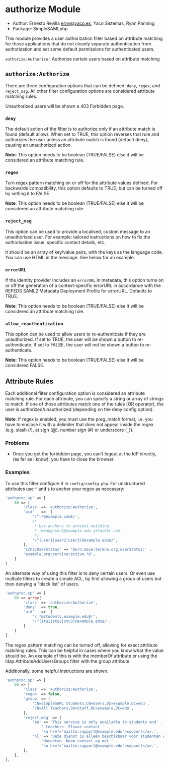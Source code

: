 # authorize Module

* Author: Ernesto Revilla <erny@yaco.es>, Yaco Sistemas, Ryan Panning
* Package: SimpleSAMLphp

This module provides a user authorization filter based on attribute matching
for those applications that do not cleanly separate authentication from
authorization and set some default permissions for authenticated users.

`authorize:Authorize`
: Authorize certain users based on attribute matching

## `authorize:Authorize`

There are three configuration options that can be defined: `deny`, `regex`,
and `reject_msg`. All other filter configuration options are considered
attribute matching rules.

Unauthorized users will be shown a 403 Forbidden page.

### `deny`

The default action of the filter is to authorize only if an attribute match
is found (default allow). When set to TRUE, this option reverses that rule and
authorizes the user unless an attribute match is found (default deny), causing
an unauthorized action.

**Note**: This option needs to be boolean (TRUE/FALSE) else it will be considered
          an attribute matching rule.

### `regex`

Turn regex pattern matching on or off for the attribute values defined. For
backwards compatibility, this option defaults to TRUE, but can be turned off
by setting it to FALSE.

**Note**: This option needs to be boolean (TRUE/FALSE) else it will be
          considered an attribute matching rule.

### `reject_msg`

This option can be used to provide a localised, custom message to an
unauthorised user. For example: tailored instructions on how to fix the
authorisation issue, specific contact details, etc.

It should be an array of key/value pairs, with the keys as the language code.
You can use HTML in the message. See below for an example.

### `errorURL`

If the identity provider includes an `errorURL` in metadata, this option turns
on or off the generation of a context-specific errorURL in accordance with the
REFEDS SAML2 Metadata Deployment Profile for errorURL. Defaults to TRUE.

**Note**: This option needs to be boolean (TRUE/FALSE) else it will be
          considered an attribute matching rule.

### `allow_reauthentication`

This option can be used to allow users to re-authenticate if they are
unauthorized. If set to TRUE, the user will be shown a button to re-authenticate.
If set to FALSE, the user will not be shown a button to re-authenticate.

**Note**: This option needs to be boolean (TRUE/FALSE) else it will be
          considered FALSE.

## Attribute Rules

Each additional filter configuration option is considered an attribute matching
rule. For each attribute, you can specify a string or array of strings to match.
If one of those attributes match one of the rules (OR operator), the user is
authorized/unauthorized (depending on the deny config option).

**Note**: If regex is enabled, you must use the preg_match format, i.e. you have
          to enclose it with a delimiter that does not appear inside the regex
          (e.g. slash (/), at sign (@), number sign (#) or underscore (`_`)).

### Problems

* Once you get the forbidden page, you can't logout at the IdP directly,
  (as far as I know), you have to close the browser.

### Examples

To use this filter configure it in `config/config.php`.
For unstructured attributes use `^` and `$` to anchor your regex as necessary:

```php
'authproc.sp' => [
    60 => [
        'class' => 'authorize:Authorize',
        'uid'   =>  [
            '/^.*@example.com$/',
            /*
             * Use anchors to prevent matching
             * 'wronguser1@example.edu.attacker.com'
             */
            '/^(user1|user2|user3)@example.edu$/',
        ],
        'schacUserStatus' => '@urn:mace:terena.org:userStatus:' .
        'example.org:service:active.*@',
    ]
]
```

An alternate way of using this filter is to deny certain users. Or even use
multiple filters to create a simple ACL, by first allowing a group of users but
then denying a "black list" of users.

```php
'authproc.sp' => [
    60 => array[
        'class' => 'authorize:Authorize',
        'deny'  => true,
        'uid'   =>  [
            '/.*@students.example.edu$/',
            '/^(stu1|stu2|stu3)@example.edu$/',
        ]
    ]
]
```

The regex pattern matching can be turned off, allowing for exact attribute
matching rules. This can be helpful in cases where you know what the value
should be. An example of this is with the memberOf attribute or using the
ldap:AttributeAddUsersGroups filter with the group attribute.

Additionally, some helpful instructions are shown.

```php
'authproc.sp' => [
    60 => [
        'class' => 'authorize:Authorize',
        'regex' => false,
        'group' => [
            'CN=SimpleSAML Students,CN=Users,DC=example,DC=edu',
            'CN=All Teachers,OU=Staff,DC=example,DC=edu',
        ],
        'reject_msg' => [
            'en' => 'This service is only available to students and' .
                ' teachers. Please contact ' .
                '<a href="mailto:support@example.edu">support</a>.',
            'nl' => 'Deze dienst is alleen beschikbaar voor studenten en ' .
                'docenten. Neem contact op met ' .
                '<a href="mailto:support@example.edu">support</a>.',
        ],
    ],
],
```
